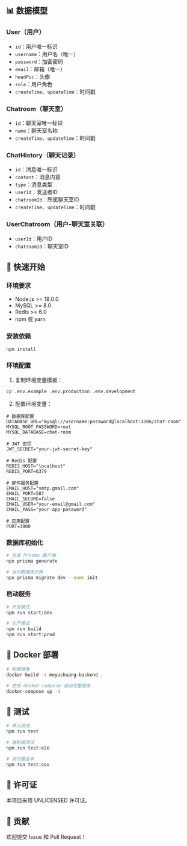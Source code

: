 ## 📊 数据模型

### User（用户）
- `id`：用户唯一标识
- `username`：用户名（唯一）
- `password`：加密密码
- `email`：邮箱（唯一）
- `headPic`：头像
- `role`：用户角色
- `createTime`、`updateTime`：时间戳

### Chatroom（聊天室）
- `id`：聊天室唯一标识
- `name`：聊天室名称
- `createTime`、`updateTime`：时间戳

### ChatHistory（聊天记录）
- `id`：消息唯一标识
- `content`：消息内容
- `type`：消息类型
- `userId`：发送者ID
- `chatroomId`：所属聊天室ID
- `createTime`、`updateTime`：时间戳

### UserChatroom（用户-聊天室关联）
- `userId`：用户ID
- `chatroomId`：聊天室ID

## 🚀 快速开始

### 环境要求

- Node.js >= 18.0.0
- MySQL >= 8.0
- Redis >= 6.0
- npm 或 yarn

### 安装依赖

```bash
npm install
```

### 环境配置

1. 复制环境变量模板：
```bash
cp .env.example .env.production .env.development
```

2. 配置环境变量：
```env
# 数据库配置
DATABASE_URL="mysql://username:password@localhost:3306/chat-room"
MYSQL_ROOT_PASSWORD=root
MYSQL_DATABASE=chat-room

# JWT 密钥
JWT_SECRET="your-jwt-secret-key"

# Redis 配置
REDIS_HOST="localhost"
REDIS_PORT=6379

# 邮件服务配置
EMAIL_HOST="smtp.gmail.com"
EMAIL_PORT=587
EMAIL_SECURE=false
EMAIL_USER="your-email@gmail.com"
EMAIL_PASS="your-app-password"

# 应用配置
PORT=3000
```

### 数据库初始化

```bash
# 生成 Prisma 客户端
npx prisma generate

# 运行数据库迁移
npx prisma migrate dev --name init
```

### 启动服务

```bash
# 开发模式
npm run start:dev

# 生产模式
npm run build
npm run start:prod
```

## 🐳 Docker 部署

```bash
# 构建镜像
docker build -t moyushuang-backend .

# 使用 docker-compose 启动完整服务
docker-compose up -d
```

## 🧪 测试

```bash
# 单元测试
npm run test

# 端到端测试
npm run test:e2e

# 测试覆盖率
npm run test:cov
```

## 📄 许可证

本项目采用 UNLICENSED 许可证。

## 🤝 贡献

欢迎提交 Issue 和 Pull Request！